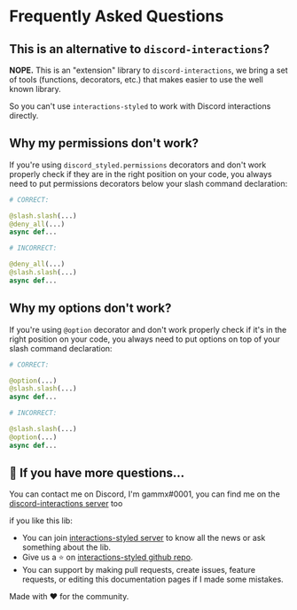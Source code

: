 # Frequently Asked Questions

## This is an alternative to `discord-interactions`?

**NOPE.** This is an "extension" library to `discord-interactions`, we bring a set of tools (functions, decorators, etc.) that makes easier to use the well known library.

So you can't use `interactions-styled` to work with Discord interactions directly.

## Why my permissions don't work?

If you're using `discord_styled.permissions` decorators and don't work properly check if they are in the right position on your code, you always need to put permissions decorators below your slash command declaration:

```py
# CORRECT:

@slash.slash(...)
@deny_all(...)
async def...

# INCORRECT:

@deny_all(...)
@slash.slash(...)
async def...
```

## Why my options don't work?

If you're using `@option` decorator and don't work properly check if it's in the right position on your code, you always need to put options on top of your slash command declaration:

```py
# CORRECT:

@option(...)
@slash.slash(...)
async def...

# INCORRECT:

@slash.slash(...)
@option(...)
async def...
```

## 💬 If you have more questions...

You can contact me on Discord, I'm gammx#0001, you can find me on the [discord-interactions server](https://discord.gg/KkgMBVuEkx) too

if you like this lib:
- You can join [interactions-styled server](https://discord.gg/kNYjuz2Jjv) to know all the news or ask something about the lib.
- Give us a :star: on [interactions-styled github repo](https://github.com/discord-interactions-styled/discord-interactions-styled).
- You can support by making pull requests, create issues, feature requests, or editing this documentation pages if I made some mistakes.

Made with :heart: for the community.
